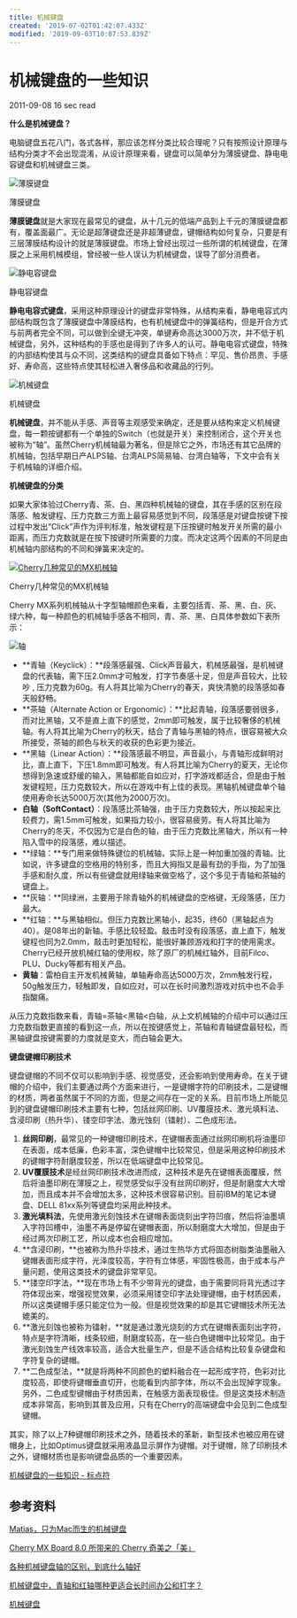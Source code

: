 ```yaml
---
title: 机械键盘
created: '2019-07-02T01:42:07.433Z'
modified: '2019-09-03T10:07:53.839Z'
---
```


# 机械键盘的一些知识

2011\-09\-08 16 sec read

**什么是机械键盘？**

电脑键盘五花八门，各式各样，那应该怎样分类比较合理呢？只有按照设计原理与结构分类才不会出现混淆，从设计原理来看，键盘可以简单分为薄膜键盘、静电电容键盘和机械键盘三类。

![](http://www.biaodianfu.com/wp-content/uploads/2011/09/bomo.jpg "薄膜键盘")

薄膜键盘

**薄膜键盘**就是大家现在最常见的键盘，从十几元的低端产品到上千元的薄膜键盘都有，覆盖面最广。无论是超薄键盘还是非超薄键盘，键帽结构如何复杂，只要是有三层薄膜结构设计的就是薄膜键盘。市场上曾经出现过一些所谓的机械键盘，在薄膜之上采用机械模组，曾经被一些人误认为机械键盘，误导了部分消费者。

![](http://www.biaodianfu.com/wp-content/uploads/2011/09/jingdian.jpg "静电容键盘")

静电容键盘

**静电电容式键盘**，采用这种原理设计的键盘非常特殊，从结构来看，静电电容式内部结构既包含了薄膜键盘中薄膜结构，也有机械键盘中的弹簧结构，但是开合方式与前两者完全不同，可以做到全键无冲突，单键寿命高达3000万次，并不低于机械键盘，另外，这种结构的手感也是得到了许多人的认可。静电电容式键盘，特殊的内部结构使其与众不同，这类结构的键盘具备如下特点：罕见、售价昂贵、手感好、寿命高，这些特点使其轻松进入奢侈品和收藏品的行列。

![](http://www.biaodianfu.com/wp-content/uploads/2011/09/jixie.jpg "机械键盘")

机械键盘

**机械键盘**，并不能从手感、声音等主观感受来确定，还是要从结构来定义机械键盘，每一颗按键都有一个单独的Switch（也就是开关）来控制闭合，这个开关也被称为“轴”。虽然Cherry机械轴最为著名，但是除它之外，市场还有其它品牌的机械轴，包括早期日产ALPS轴、台湾ALPS简易轴、台湾白轴等，下文中会有关于机械轴的详细介绍。

**机械键盘的分类**

如果大家体验过Cherry青、茶、白、黑四种机械轴的键盘，其在手感的区别在段落感、触发键程、压力克数三方面上最容易感觉到不同，段落感是对键盘按键下按过程中发出“Click”声作为评判标准，触发键程是下压按键时触发开关所需的最小距离，而压力克数就是在按下按键时所需要的力度。而决定这两个因素的不同是由机械轴内部结构的不同和弹簧来决定的。

[![](http://www.biaodianfu.com/wp-content/uploads/2011/09/zhou.jpg "Cherry几种常见的MX机械轴")](http://www.biaodianfu.com/wp-content/uploads/2011/09/zhou.jpg)

Cherry几种常见的MX机械轴

Cherry MX系列机械轴从十字型轴帽颜色来看，主要包括青、茶、黑、白、灰、绿六种，每一种颜色的机械轴手感各不相同，青、茶、黑、白具体参数如下表所示：

![](http://www.biaodianfu.com/wp-content/uploads/2011/09/jixiezhou.png "轴")

*   **青轴（Keyclick）：**段落感最强、Click声音最大，机械感最强，是机械键盘的代表轴，需下压2.0mm才可触发，打字节奏感十足，但是声音较大，比较吵 , 压力克数为60g。有人将其比喻为Cherry的春天，爽快清脆的段落感如春天般舒畅。
*   **茶轴（Alternate Action or Ergonomic）：**比起青轴，段落感要弱很多，而对比黑轴，又不是直上直下的感觉，2mm即可触发，属于比较奢侈的机械轴。有人将其比喻为Cherry的秋天，结合了青轴与黑轴的特点，很容易被大众所接受，茶轴的颜色与秋天的收获的色彩更为接近。
*   **黑轴（Linear Action）：**段落感最不明显，声音最小，与青轴形成鲜明对比，直上直下，下压1.8mm即可触发。有人将其比喻为Cherry的夏天，无论你想得到急速或舒缓的输入，黑轴都能自如应对，打字游戏都适合，但是由于触发键程短，压力克数较大，所以在游戏中有上佳的表现。黑轴机械键盘单个轴使用寿命长达5000万次(其他为2000万次)。
*   **白轴（SoftContact）**：段落感比茶轴强，由于压力克数较大，所以按起来比较费力，需1.5mm可触发，如果指力较小，很容易疲劳。有人将其比喻为Cherry的冬天，不仅因为它是白色的轴，由于压力克数比黑轴大，所以有一种陷入雪中的段落感，难以描述。
*   **绿轴：**专门用来做特殊键位的机械轴，实际上是一种加重加强的青轴。比如说，许多键盘的空格用的特别多，而且大拇指又是最有劲的手指，为了加强手感和耐久度，所以有些键盘就用绿轴来做空格了，这个多见于青轴和茶轴的键盘上。
*   **灰轴：**同绿洲，主要用于除青轴外的机械键盘的空格键，无段落感，压力最大。
*   **红轴：**与黑轴相似。但压力克数比黑轴小，起35，终60（黑轴起点为40）。是08年出的新轴。手感比较轻盈。敲击时没有段落感，直上直下，触发键程也同为2.0mm，敲击时更加轻松，能很好兼顾游戏和打字的使用需求。Cherry已经开放机械红轴的使用权，除了原厂的机械红轴外，目前Filco、PLU、Ducky等都有相关产品。
*   **黄轴**：雷柏自主开发机械黄轴，单轴寿命高达5000万次，2mm触发行程，50g触发压力，轻触即发，自如应对，可以在长时间激烈游戏对抗中也不会手指酸痛。

从压力克数指数来看，青轴=茶轴<黑轴<白轴，从上文机械轴的介绍中可以通过压力克数指数更直接的看到这一点，所以在按键感觉上，茶轴和青轴键盘最轻松，而黑轴键盘按键需要的力度就是变大，而白轴会更大。

**键盘键帽印刷技术**

键盘键帽的不同不仅可以影响到手感、视觉感受，还会影响到使用寿命。在关于键帽的介绍中，我们主要通过两个方面来进行，一是键帽字符的印刷技术，二是键帽的材质，两者虽然属于不同的方面，但是之间存在一定的关系。目前市场上所能见到的键盘键帽印刷技术主要有七种，包括丝网印刷、UV覆膜技术、激光填料法、含浸印刷（热升华）、镂空印字法、激光蚀刻（镭射）、二色成形法。

1.  **丝网印刷**，最常见的一种键帽印刷技术，在键帽表面通过丝网印刷机将油墨印在表面，成本低廉，色彩丰富，深色键帽中比较常见，但是采用这种印刷技术的键帽字符耐磨度较差，所以在低端键盘中比较常见。
2.  **UV覆膜技术**是经丝网印刷技术改进而成，这种技术是先在键帽表面覆膜，然后将油墨印刷在薄膜之上，视觉感受似乎没有丝网印刷好，但是耐磨度大大增加，而且成本并不会增加太多，这种技术很容易识别。目前IBM的笔记本键盘、DELL 81xx系列等键盘均采用此种技术。
3.  **激光填料法**，先使用激光刻蚀技术在键帽表面烧刻出字符凹痕，然后将油墨填入字符凹槽中，油墨不再是停留在键帽表面，所以耐磨度大大增加，但是由于经过两次印刷工艺，所以成本也会相应增加。
4.  **含浸印刷，**也被称为热升华技术，通过生热华方式将固态树脂类油墨融入键帽表面形成字符，光泽度较高，字符有立体感，牢固性极高，由于成本与产量问题，使用这类技术的键盘非常罕见。
5.  **镂空印字法，**现在市场上有不少带背光的键盘，由于需要同将背光透过字符体现出来，增强视觉效果，必须采用镂空印字法处理键帽，由于材质因素，所以这类键帽手感只能定位为一般。但是视觉效果的却是其它键帽技术所无法媲美的。
6.  **激光刻蚀也被称为镭射，**就是通过激光烧刻的方式在键帽表面刻出字符，特点是字符清晰，线条较细，耐磨度较高，在一些白色键帽中比较常见。由于激光刻蚀生产线效率较高，适合大批量生产，但是不适合结构比较复杂键盘和字符复杂的键帽。
7.  **二色成型法，**就是将两种不同颜色的塑料融合在一起形成字符，色彩对比度较高，即使将键帽垂直切开，也能看到内部字体，所以不会出现掉字现象。另外，二色成型键帽由于材质因素，在触感方面表现极佳。但是这类技术制造成本非常高，影响到其普及应用，只有在Cherry的高端键盘中会见到二色成型键帽。

其实，除了以上7种键帽印刷技术之外，随着技术的革新，新型技术也被应用在键帽身上，比如Optimus键盘就采用液晶显示屏作为键帽。对于键帽，除了印刷技术之外，键帽材质也是影响键盘品质的一个重要因素。

[机械键盘的一些知识 - 标点符](https://www.biaodianfu.com/keyboard.html)

## 参考资料

[Matias，只为Mac而生的机械键盘](http://www.diaox2.com/article/4969.html)

[Cherry MX Board 8.0 所带来的 Cherry 奇美之「美」](http://www.dgtle.com/article-16939-1.html)

[各种机械键盘轴的区别，到底什么轴好](http://blog.csdn.net/lanzhizhuxia/article/details/7888570)

[机械键盘中，青轴和红轴哪种更适合长时间办公和打字？](https://www.zhihu.com/question/24540058)

[机械键盘](https://baike.baidu.com/item/%E6%9C%BA%E6%A2%B0%E9%94%AE%E7%9B%98)



